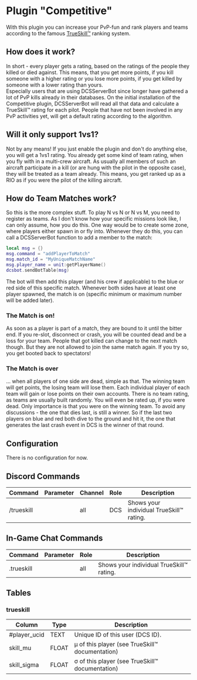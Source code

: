 # Plugin "Competitive"
With this plugin you can increase your PvP-fun and rank players and teams according to the famous 
[TrueSkill™️](http://research.microsoft.com/en-us/projects/trueskill) ranking system.

## How does it work?
In short - every player gets a rating, based on the ratings of the people they killed or died against. This means,
that you get more points, if you kill someone with a higher rating or you lose more points, if you get killed by someone
with a lower rating than yours.<br>
Especially users that are using DCSServerBot since longer have gathered a lot of PvP kills already in their databases.
On the initial installation of the Competitive plugin, DCSServerBot will read all that data and calculate a TrueSkill™️
rating for each pilot. People that have not been involved in any PvP activities yet, will get a default rating 
according to the algorithm.

## Will it only support 1vs1?
Not by any means! If you just enable the plugin and don't do anything else, you will get a 1vs1 rating. You already
get some kind of team rating, when you fly with in a multi-crew aircraft. As usually all members of such an aircraft
participate in a kill (or are hung with the pilot in the opposite case), they will be treated as a team already. This
means, you get ranked up as a RIO as if you were the pilot of the killing aircraft.

## How do Team Matches work?
So this is the more complex stuff. To play N vs N or N vs M, you need to register as teams. As I don't know how your 
specific missions look like, I can only assume, how you do this. One way would be to create some zone, where players
either spawn in or fly into. Whenever they do this, you can call a DCSServerBot function to add a member to the match:
```lua
local msg = {}
msg.command = "addPlayerToMatch"
msg.match_id = "MyUniqueMatchName"
msg.player_name = unit:getPlayerName()
dcsbot.sendBotTable(msg)
```
The bot will then add this player (and his crew if applicable) to the blue or red side of this specific match.
Whenever both sides have at least one player spawned, the match is on (specific minimum or maximum number will be added
later).

### The Match is on!
As soon as a player is part of a match, they are bound to it until the bitter end. If you re-slot, disconnect or crash,
you will be counted dead and be a loss for your team. People that got killed can change to the next match though. But
they are not allowed to join the same match again. If you try so, you get booted back to spectators!

### The Match is over
... when all players of one side are dead, simple as that. The winning team will get points, the losing team will lose
them. Each individual player of each team will gain or lose points on their own accounts. There is no team rating, 
as teams are usually built randomly. You will even be rated up, if you were dead. Only importance is that
you were on the winning team.
To avoid any discussions - the one that dies last, is still a winner. So if the last two players on blue and red both
dive to the ground and hit it, the one that generates the last crash event in DCS is the winner of that round.

## Configuration
There is no configuration for now.

## Discord Commands
| Command         | Parameter           | Channel       | Role                  | Description                                     |
|-----------------|---------------------|---------------|-----------------------|-------------------------------------------------|
| /trueskill      |                     | all           | DCS                   | Shows your individual TrueSkill™️ rating.       |

## In-Game Chat Commands
| Command    | Parameter | Role      | Description                                |
|------------|-----------|-----------|--------------------------------------------|
| .trueskill |           | all       | Shows your individual TrueSkill™️ rating.  |

## Tables
### trueskill
| Column       | Type  | Description                                       |
|--------------|-------|---------------------------------------------------|
| #player_ucid | TEXT  | Unique ID of this user (DCS ID).                  |
| skill_mu     | FLOAT | μ of this player (see TrueSkill™️ documentation)  |
| skill_sigma  | FLOAT | σ of this player (see TrueSkill™️ documentation)  |
